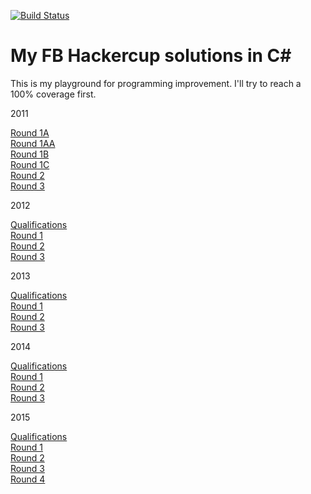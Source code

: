 [![Build Status](https://travis-ci.org/talanta/fbhccsharp.svg?branch=master)](https://travis-ci.org/talanta/fbhccsharp.svg?branch=master)

My FB Hackercup solutions in C#
==========

This is my playground for programming improvement. I'll try to reach a 100% coverage first.

2011

[Round 1A](https://www.facebook.com/hackercup/round/144428782277390/)  
[Round 1AA](https://www.facebook.com/hackercup/round/123802894356576/)  
[Round 1B](https://www.facebook.com/hackercup/round/167482453296629/)  
[Round 1C](https://www.facebook.com/hackercup/round/173585106010813/)  
[Round 2](https://www.facebook.com/hackercup/round/178767375498716/)  
[Round 3](https://www.facebook.com/hackercup/round/188859297819219/)

2012  

[Qualifications](https://www.facebook.com/hackercup/round/146094915502528)  
[Round 1](https://www.facebook.com/hackercup/round/225705397509134)  
[Round 2](https://www.facebook.com/hackercup/round/154897681286317)  
[Round 3](https://www.facebook.com/hackercup/round/222291111185610)  

2013  

[Qualifications](https://www.facebook.com/hackercup/round/185564241586420)  
[Round 1](https://www.facebook.com/hackercup/round/189890111155691)  
[Round 2](https://www.facebook.com/hackercup/round/499927843385312)  
[Round 3](https://www.facebook.com/hackercup/round/402976459784646)  


2014  

[Qualifications](https://www.facebook.com/hackercup/round/598486203541358)  
[Round 1](https://www.facebook.com/hackercup/round/1437956993099239)  
[Round 2](https://www.facebook.com/hackercup/round/544142832342014)  
[Round 3](https://www.facebook.com/hackercup/round/180228228840273)  


2015  

[Qualifications](https://www.facebook.com/hackercup/round/742632349177460/)  
[Round 1](https://www.facebook.com/hackercup/round/344496159068801/)  
[Round 2](https://www.facebook.com/hackercup/round/323882677799153/)  
[Round 3](https://www.facebook.com/hackercup/round/890884524269795/)  
[Round 4](https://www.facebook.com/hackercup/round/1556405007936780/)  
